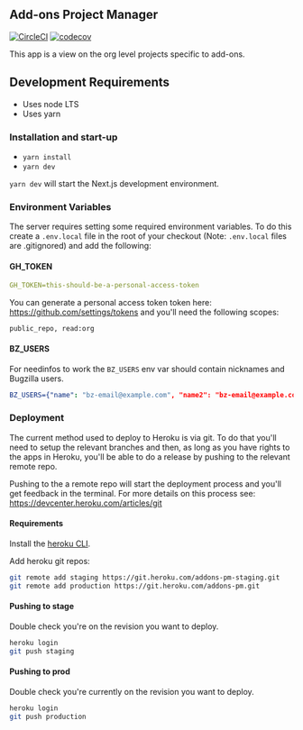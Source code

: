 ## Add-ons Project Manager

[![CircleCI](https://circleci.com/gh/mozilla/addons-pm.svg?style=svg)](https://circleci.com/gh/mozilla/addons-pm) [![codecov](https://codecov.io/gh/mozilla/addons-pm/branch/master/graph/badge.svg)](https://codecov.io/gh/mozilla/addons-pm)

This app is a view on the org level projects specific to add-ons.

## Development Requirements

- Uses node LTS
- Uses yarn

### Installation and start-up

- `yarn install`
- `yarn dev`

`yarn dev` will start the Next.js development environment.

### Environment Variables

The server requires setting some required environment variables. To do this create a `.env.local` file in the root of your checkout (Note: `.env.local` files are .gitignored) and add the following:

#### GH_TOKEN

```yaml
GH_TOKEN=this-should-be-a-personal-access-token
```

You can generate a personal access token token here: https://github.com/settings/tokens and you'll need the following scopes:

```
public_repo, read:org
```

#### BZ_USERS

For needinfos to work the `BZ_USERS` env var should contain nicknames and Bugzilla users.

```yaml
BZ_USERS={"name": "bz-email@example.com", "name2": "bz-email@example.com"}
```

### Deployment

The current method used to deploy to Heroku is via git. To do that you'll need to setup the relevant branches and then, as long as you have rights to the apps in Heroku, you'll be able to do a release by pushing to the relevant remote repo.

Pushing to the a remote repo will start the deployment process and you'll get feedback in the terminal. For more details on this process see: https://devcenter.heroku.com/articles/git

#### Requirements

Install the [heroku CLI](https://devcenter.heroku.com/articles/heroku-cli).

Add heroku git repos:

```sh
git remote add staging https://git.heroku.com/addons-pm-staging.git
git remote add production https://git.heroku.com/addons-pm.git
```

#### Pushing to stage

Double check you're on the revision you want to deploy.

```sh
heroku login
git push staging
```

#### Pushing to prod

Double check you're currently on the revision you want to deploy.

```sh
heroku login
git push production
```

